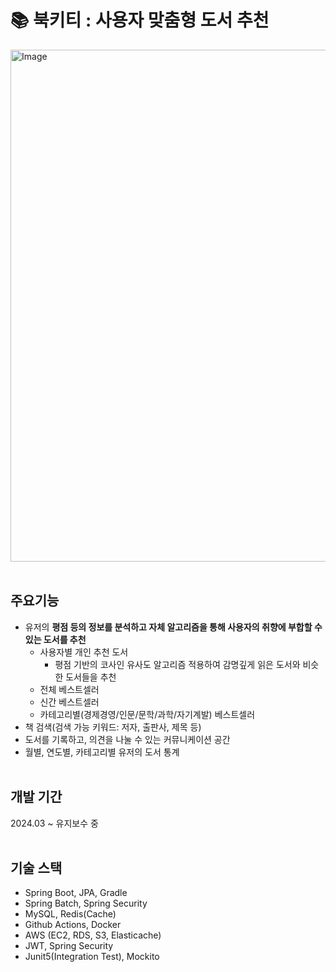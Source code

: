# 📚 북키티 : 사용자 맞춤형 도서 추천 
<img width="819" alt="Image" src="https://github.com/user-attachments/assets/cccf24e9-2641-40c5-99ab-7a809cb72bb6" />
<br><br>

## 주요기능
- 유저의 **평점 등의 정보를 분석하고 자체 알고리즘을 통해 사용자의 취향에 부합할 수 있는 도서를 추천**
  - 사용자별 개인 추천 도서
      - 평점 기반의 코사인 유사도 알고리즘 적용하여 감명깊게 읽은 도서와 비슷한 도서들을 추천
  - 전체 베스트셀러
  - 신간 베스트셀러 
  - 카테고리별(경제경영/인문/문학/과학/자기계발) 베스트셀러
- 책 검색(검색 가능 키워드: 저자, 출판사, 제목 등)
- 도서를 기록하고, 의견을 나눌 수 있는 커뮤니케이션 공간
- 월별, 연도별, 카테고리별 유저의 도서 통계
<br><br>
## 개발 기간 
2024.03 ~ 유지보수 중 
<br><br>
##  기술 스택 
- Spring Boot, JPA, Gradle
- Spring Batch, Spring Security
- MySQL, Redis(Cache)
- Github Actions, Docker
- AWS (EC2, RDS, S3, Elasticache) 
- JWT, Spring Security
- Junit5(Integration Test), Mockito 






